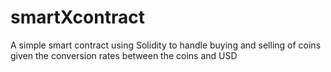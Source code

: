 # smartXcontract
A simple smart contract using Solidity to handle buying and selling of coins given the  conversion rates between the coins and USD
